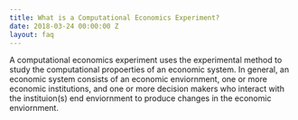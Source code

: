 ```yaml
---
title: What is a Computational Economics Experiment?
date: 2018-03-24 00:00:00 Z
layout: faq
---
```

A computational economics experiment uses the experimental method to study the computational propoerties of an economic system.  In general, an economic system consists of an economic enviornment, one or more economic institutions, and one or more decision makers who interact with the instituion(s) end enviornment to produce changes in the economic enviornment.       
